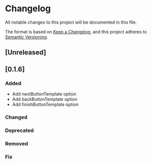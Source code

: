 # Changelog
All notable changes to this project will be documented in this file.

The format is based on [Keep a Changelog](https://keepachangelog.com/en/1.0.0/),
and this project adheres to [Semantic Versioning](https://semver.org/spec/v2.0.0.html).

## [Unreleased]
## [0.1.6]
### Added
- Add nextButtonTemplate option
- Add backButtonTemplate option
- Add finishButtonTemplate option

### Changed

### Deprecated 

### Removed

### Fix

